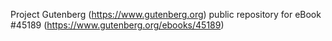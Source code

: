 Project Gutenberg (https://www.gutenberg.org) public repository for eBook #45189 (https://www.gutenberg.org/ebooks/45189)

